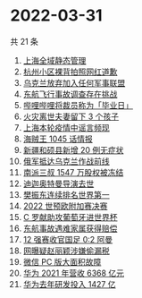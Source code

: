 # 2022-03-31

共 21 条

<!-- BEGIN ZHIHUSEARCH -->
<!-- 最后更新时间 Thu Mar 31 2022 08:43:54 GMT+0800 (China Standard Time) -->
1. [上海全域静态管理](https://www.zhihu.com/search?q=上海全域静态管理)
1. [杭州小区裸背拍照网红道歉](https://www.zhihu.com/search?q=裸背拍照道歉)
1. [乌克兰放弃加入任何军事联盟](https://www.zhihu.com/search?q=乌克兰)
1. [东航飞行事故调查存在挑战](https://www.zhihu.com/search?q=东航飞行事故调查)
1. [哔哩哔哩将裁员称为「毕业日」](https://www.zhihu.com/search?q=哔哩哔哩)
1. [火灾离世夫妻留下 3 个孩子](https://www.zhihu.com/search?q=南京火灾夫妻)
1. [上海本轮疫情中谣言频现](https://www.zhihu.com/search?q=上海疫情谣言)
1. [海贼王 1045 话情报](https://www.zhihu.com/search?q=海贼王)
1. [新疆和硕县新增 20 例无症状](https://www.zhihu.com/search?q=新疆疫情)
1. [俄军抵达乌克兰作战前线](https://www.zhihu.com/search?q=俄军抵达乌克兰作战前线)
1. [南派三叔 1547 万股权被冻结](https://www.zhihu.com/search?q=南派三叔)
1. [迪迦奥特曼导演去世](https://www.zhihu.com/search?q=迪迦奥特曼)
1. [樊振东连续排名世界第一](https://www.zhihu.com/search?q=樊振东)
1. [2022 世预欧附加赛决赛](https://www.zhihu.com/search?q=世预欧附加赛决赛)
1. [C 罗献助攻葡萄牙进世界杯](https://www.zhihu.com/search?q=葡萄牙晋级世界杯)
1. [东航事故遇难家属获得赔偿](https://www.zhihu.com/search?q=东航飞行事故遇难家属)
1. [12 强赛收官国足 0:2 阿曼](https://www.zhihu.com/search?q=国足)
1. [网曝疑赵丽颖涉嫌偷漏税](https://www.zhihu.com/search?q=赵丽颖)
1. [微信 PC 版大面积故障](https://www.zhihu.com/search?q=微信故障)
1. [华为 2021 年营收 6368 亿元](https://www.zhihu.com/search?q=华为业绩说明会)
1. [华为去年研发投入 1427 亿](https://www.zhihu.com/search?q=华为研发投入)
<!-- END ZHIHUSEARCH -->
